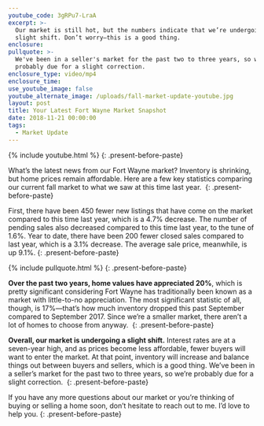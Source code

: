 ```yaml
---
youtube_code: 3gRPu7-LraA
excerpt: >-
  Our market is still hot, but the numbers indicate that we’re undergoing a
  slight shift. Don’t worry—this is a good thing.
enclosure:
pullquote: >-
  We've been in a seller's market for the past two to three years, so we're
  probably due for a slight correction.
enclosure_type: video/mp4
enclosure_time:
use_youtube_image: false
youtube_alternate_image: /uploads/fall-market-update-youtube.jpg
layout: post
title: Your Latest Fort Wayne Market Snapshot
date: 2018-11-21 00:00:00
tags:
  - Market Update
---
```


{% include youtube.html %}
{: .present-before-paste}

What’s the latest news from our Fort Wayne market? Inventory is shrinking, but home prices remain affordable. Here are a few key statistics comparing our current fall market to what we saw at this time last year. 
{: .present-before-paste}

First, there have been 450 fewer new listings that have come on the market compared to this time last year, which is a 4.7% decrease. The number of pending sales also decreased compared to this time last year, to the tune of 1.6%. Year to date, there have been 200 fewer closed sales compared to last year, which is a 3.1% decrease. The average sale price, meanwhile, is up 9.1%.
{: .present-before-paste}

{% include pullquote.html %}
{: .present-before-paste}

**Over the past two years, home values have appreciated 20%**, which is pretty significant considering Fort Wayne has traditionally been known as a market with little-to-no appreciation. The most significant statistic of all, though, is 17%—that’s how much inventory dropped this past September compared to September 2017. Since we’re a smaller market, there aren’t a lot of homes to choose from anyway. 
{: .present-before-paste}

**Overall, our market is undergoing a slight shift.** Interest rates are at a seven-year high, and as prices become less affordable, fewer buyers will want to enter the market. At that point, inventory will increase and balance things out between buyers and sellers, which is a good thing. We’ve been in a seller’s market for the past two to three years, so we’re probably due for a slight correction. 
{: .present-before-paste}

If you have any more questions about our market or you’re thinking of buying or selling a home soon, don’t hesitate to reach out to me. I’d love to help you.
{: .present-before-paste}